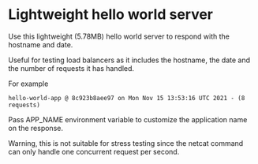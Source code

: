 # Lightweight hello world server

Use this lightweight (5.78MB) hello world server to respond with the
hostname and date.

Useful for testing load balancers as it includes the hostname,
the date and the number of requests it has handled.

For example

    hello-world-app @ 8c923b8aee97 on Mon Nov 15 13:53:16 UTC 2021 - (8 requests)

Pass APP_NAME environment variable to customize the application name on the response.

Warning, this is not suitable for stress testing since the netcat command can
only handle one concurrent request per second.